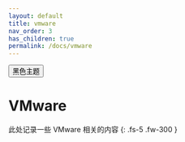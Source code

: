 ```yaml
---
layout: default
title: vmware
nav_order: 3
has_children: true
permalink: /docs/vmware
---
```

<button class="btn js-toggle-dark-mode">黑色主题</button>

<script type="text/javascript" src="{{ "/assets/js/dark-mode-preview.js" | absolute_url }}"></script>

# VMware

此处记录一些 VMware 相关的内容
{: .fs-5 .fw-300 }


